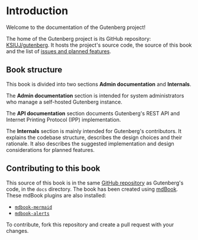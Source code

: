 # Introduction
Welcome to the documentation of the Gutenberg project!

The home of the Gutenberg project is its GitHub repository: [KSIUJ/gutenberg](https://github.com/KSIUJ/gutenberg).
It hosts the project's source code, the source of this book and the list of
[issues and planned features](https://github.com/KSIUJ/gutenberg/issues).

## Book structure
This book is divided into two sections **Admin documentation** and **Internals**.

The **Admin documentation** section is intended for system administrators who manage a self-hosted Gutenberg instance.

The **API documentation** section documents Gutenberg's REST API and Internet Printing Protocol (IPP) implementation.

The **Internals** section is mainly intended for Gutenberg's contributors.
It explains the codebase structure, describes the design choices and their rationale.
It also describes the suggested implementation and design considerations for planned features.

## Contributing to this book
This source of this book is in the same [GitHub repository](https://github.com/KSIUJ/gutenberg) as Gutenberg's code,
in the `docs` directory.
The book has been created using [mdBook](https://rust-lang.github.io/mdBook/index.html).
These mdBook plugins are also installed:
- [`mdbook-mermaid`](https://github.com/badboy/mdbook-mermaid)
- [`mdbook-alerts`](https://github.com/lambdalisue/rs-mdbook-alerts)

To contribute, fork this repository and create a pull request with your changes.
